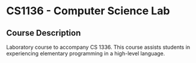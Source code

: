 # CS1136 - Computer Science Lab
## Course Description
Laboratory course to accompany CS 1336. This course assists students in experiencing elementary programming in a high-level language.
